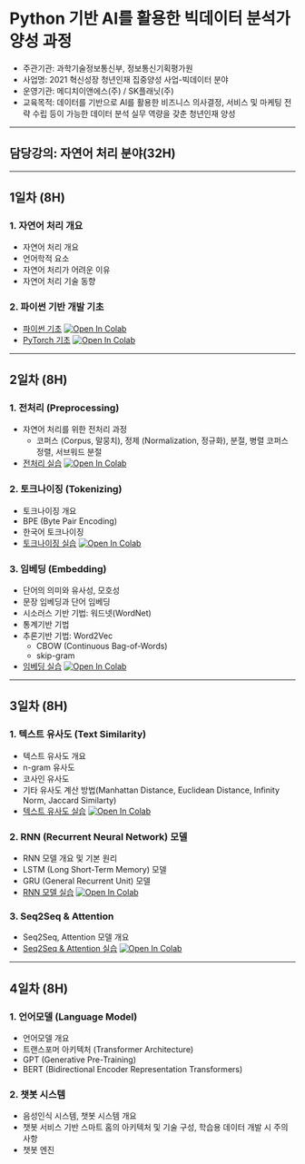 # Python 기반 AI를 활용한 빅데이터 분석가 양성 과정
- 주관기관: 과학기술정보통신부, 정보통신기획평가원
- 사업명: 2021 혁신성장 청년인재 집중양성 사업-빅데이터 분야
- 운영기관: 메디치이앤에스(주) / SK플래닛(주)
- 교육목적: 데이터를 기반으로 AI를 활용한 비즈니스 의사결정, 서비스 및 마케팅 전 략 수립 등이 가능한 데이터 분석 실무 역량을 갖춘 청년인재 양성
---
## **담당강의: 자연어 처리 분야(32H)**
---
## 1일차 (8H)
### 1. 자연어 처리 개요
- 자연어 처리 개요
- 언어학적 요소
- 자연어 처리가 어려운 이유
- 자연어 처리 기술 동향
### 2. 파이썬 기반 개발 기초
- [파이썬 기초](01_Python_Basics.ipynb) [![Open In Colab](https://colab.research.google.com/assets/colab-badge.svg)](https://colab.research.google.com/github/aidalabs/202201_Medici_NLP/blob/main/01_Python_Basics.ipynb)
- [PyTorch 기초](02_PyTorch_Basic.ipynb) [![Open In Colab](https://colab.research.google.com/assets/colab-badge.svg)](https://colab.research.google.com/github/aidalabs/202201_Medici_NLP/blob/main/02_PyTorch_Basic.ipynb)
---
## 2일차 (8H)
### 1. 전처리 (Preprocessing)
- 자연어 처리를 위한 전처리 과정
  - 코퍼스 (Corpus, 말뭉치), 정제 (Normalization, 정규화), 분절, 병렬 코퍼스 정렬, 서브워드 분절
- [전처리 실습](03_Preprocessing.ipynb) [![Open In Colab](https://colab.research.google.com/assets/colab-badge.svg)](https://colab.research.google.com/github/aidalabs/202201_Medici_NLP/blob/main/03_Preprocessing.ipynb)
### 2. 토크나이징 (Tokenizing)
- 토크나이징 개요
- BPE (Byte Pair Encoding)
- 한국어 토크나이징
- [토크나이징 실습](04_Tokenizing.ipynb) [![Open In Colab](https://colab.research.google.com/assets/colab-badge.svg)](https://colab.research.google.com/github/aidalabs/202201_Medici_NLP/blob/main/04_Tokenizing.ipynb)
### 3. 임베딩 (Embedding)
  - 단어의 의미와 유사성, 모호성
  - 문장 임베딩과  단어 임베딩
  - 시소러스 기반 기법: 워드넷(WordNet)
  - 통계기반 기법
  - 추론기반 기법: Word2Vec
    - CBOW (Continuous Bag-of-Words)
    - skip-gram
  - [임베딩 실습](05_Embedding.ipynb) [![Open In Colab](https://colab.research.google.com/assets/colab-badge.svg)](https://colab.research.google.com/github/aidalabs/202201_Medici_NLP/blob/main/05_Embedding.ipynb)
---
## 3일차 (8H)
### 1. 텍스트 유사도 (Text Similarity)
- 텍스트 유사도 개요
- n-gram 유사도
- 코사인 유사도
- 기타 유사도 계산 방법(Manhattan Distance, Euclidean Distance, Infinity Norm, Jaccard Similarty)
- [텍스트 유사도 실습](06_Text_Similarity.ipynb) [![Open In Colab](https://colab.research.google.com/assets/colab-badge.svg)](https://colab.research.google.com/github/aidalabs/202201_Medici_NLP/blob/main/06_Text_Similarity.ipynb)
### 2. RNN (Recurrent Neural Network) 모델
- RNN 모델 개요 및 기본 원리
- LSTM (Long Short-Term Memory) 모델
- GRU (General Recurrent Unit) 모델
- [RNN 모델 실습](07_RNN.ipynb) [![Open In Colab](https://colab.research.google.com/assets/colab-badge.svg)](https://colab.research.google.com/github/aidalabs/202201_Medici_NLP/blob/main/07_RNN.ipynb)
### 3. Seq2Seq & Attention
- Seq2Seq, Attention 모델 개요
- [Seq2Seq & Attention 실습](08_Seq2Seq.ipynb) [![Open In Colab](https://colab.research.google.com/assets/colab-badge.svg)](https://colab.research.google.com/github/aidalabs/202201_Medici_NLP/blob/main/08_Seq2Seq.ipynb)
---
## 4일차 (8H)
### 1. 언어모델 (Language Model)
- 언어모델 개요
- 트랜스포머 아키텍처 (Transformer Architecture)
- GPT (Generative Pre-Training)
- BERT (Bidirectional Encoder Representation Transformers)
### 2. 챗봇 시스템
- 음성인식 시스템, 챗봇 시스템 개요
- 챗봇 서비스 기반 스마트 홈의 아키텍처 및 기술 구성, 학습용 데이터 개발 시 주의사항
- 챗봇 엔진
